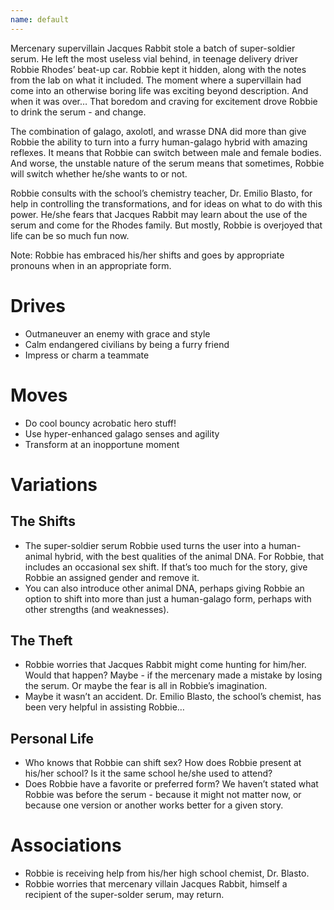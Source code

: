 ```yaml
---
name: default
---
```


Mercenary supervillain Jacques Rabbit stole a batch of super-soldier serum. He left the most useless vial behind, in teenage delivery driver Robbie Rhodes’ beat-up car. Robbie kept it hidden, along with the notes from the lab on what it included. The moment where a supervillain had come into an otherwise boring life was exciting beyond description. And when it was over… That boredom and craving for excitement drove Robbie to drink the serum - and change.

The combination of galago, axolotl, and wrasse DNA did more than give Robbie the ability to turn into a furry human-galago hybrid with amazing reflexes. It means that Robbie can switch between male and female bodies. And worse, the unstable nature of the serum means that sometimes, Robbie will switch whether he/she wants to or not.

Robbie consults with the school’s chemistry teacher, Dr. Emilio Blasto, for help in controlling the transformations, and for ideas on what to do with this power. He/she fears that Jacques Rabbit may learn about the use of the serum and come for the Rhodes family. But mostly, Robbie is overjoyed that life can be so much fun now.

Note: Robbie has embraced his/her shifts and goes by appropriate pronouns when in an appropriate form.

# Drives

- Outmaneuver an enemy with grace and style
- Calm endangered civilians by being a furry friend
- Impress or charm a teammate

# Moves

- Do cool bouncy acrobatic hero stuff!
- Use hyper-enhanced galago senses and agility
- Transform at an inopportune moment

# Variations

## The Shifts

- The super-soldier serum Robbie used turns the user into a human-animal hybrid, with the best qualities of the animal DNA. For Robbie, that includes an occasional sex shift. If that’s too much for the story, give Robbie an assigned gender and remove it.
- You can also introduce other animal DNA, perhaps giving Robbie an option to shift into more than just a human-galago form, perhaps with other strengths (and weaknesses).

## The Theft

- Robbie worries that Jacques Rabbit might come hunting for him/her. Would that happen? Maybe - if the mercenary made a mistake by losing the serum. Or maybe the fear is all in Robbie’s imagination.
- Maybe it wasn’t an accident. Dr. Emilio Blasto, the school’s chemist, has been very helpful in assisting Robbie…

## Personal Life

- Who knows that Robbie can shift sex? How does Robbie present at his/her school? Is it the same school he/she used to attend?
- Does Robbie have a favorite or preferred form? We haven’t stated what Robbie was before the serum - because it might not matter now, or because one version or another works better for a given story.

# Associations

- Robbie is receiving help from his/her high school chemist, Dr. Blasto.
- Robbie worries that mercenary villain Jacques Rabbit, himself a recipient of the super-solder serum, may return.